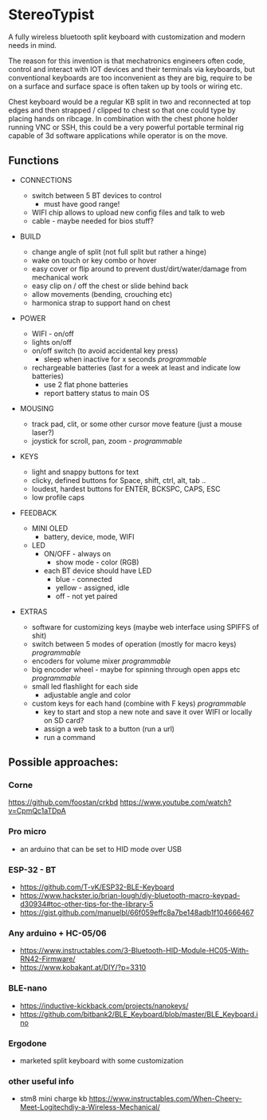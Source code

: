 # StereoTypist

A fully wireless bluetooth split keyboard with customization and modern needs in mind.

The reason for this invention is that mechatronics engineers often code, control and interact with IOT devices and their terminals via keyboards, but conventional keyboards are too inconvenient as they are big, require to be on a surface and surface space is often taken up by tools or wiring etc.

Chest keyboard would be a regular KB split in two and reconnected at top edges and then strapped / clipped to chest so that one could type by placing hands on ribcage.
In combination with the chest phone holder running VNC or SSH, this could be a very powerful portable terminal rig capable of 3d software applications while operator is on the move.


## Functions 

- CONNECTIONS
  - switch between 5 BT devices to control
    - must have good range!
  - WIFI chip allows to upload new config files and talk to web
  - cable - maybe needed for bios stuff?

- BUILD
  - change angle of split (not full split but rather a hinge)
  - wake on touch or key combo or hover
  - easy cover or flip around to prevent dust/dirt/water/damage from mechanical work
  - easy clip on / off the chest or slide behind back
  - allow movements (bending, crouching etc)
  - harmonica strap to support hand on chest

- POWER
  - WIFI - on/off
  - lights on/off
  - on/off switch (to avoid accidental key press)
    - sleep when inactive for x seconds *programmable*
  - rechargeable batteries (last for a week at least and indicate low batteries)
    - use 2 flat phone batteries
    - report battery status to main OS

- MOUSING
  - track pad, clit, or some other cursor move feature (just a mouse laser?)
  - joystick for scroll, pan, zoom - *programmable*

- KEYS
  - light and snappy buttons for text
  - clicky, defined buttons for Space, shift, ctrl, alt, tab ..
  - loudest, hardest buttons for ENTER, BCKSPC, CAPS, ESC
  - low profile caps

- FEEDBACK
  - MINI OLED
    - battery, device, mode, WIFI
  - LED
    - ON/OFF - always on
      - show mode - color (RGB)
    - each BT device should have LED
      - blue - connected
      - yellow - assigned, idle
      - off - not yet paired


- EXTRAS
  - software for customizing keys (maybe web interface using SPIFFS of shit)
  - switch between 5 modes of operation (mostly for macro keys) *programmable*
  - encoders for volume mixer *programmable*
  - big encoder wheel  - maybe for spinning through open apps etc *programmable*
  - small led flashlight for each side
    - adjustable angle and color
  - custom keys for each hand (combine with F keys) *programmable*
    - key to start and stop a new note and save it over WIFI or locally on SD card?
    - assign a web task to a button (run a url)
    - run a command


## Possible approaches:

### Corne

https://github.com/foostan/crkbd
https://www.youtube.com/watch?v=CpmQc1aTDpA

### Pro micro

- an arduino that can be set to HID mode over USB

### ESP-32 - BT

- https://github.com/T-vK/ESP32-BLE-Keyboard
- https://www.hackster.io/brian-lough/diy-bluetooth-macro-keypad-d30934#toc-other-tips-for-the-library-5
- https://gist.github.com/manuelbl/66f059effc8a7be148adb1f104666467

### Any arduino + HC-05/06

- https://www.instructables.com/3-Bluetooth-HID-Module-HC05-With-RN42-Firmware/
- https://www.kobakant.at/DIY/?p=3310

### BLE-nano

- https://inductive-kickback.com/projects/nanokeys/
- https://github.com/bitbank2/BLE_Keyboard/blob/master/BLE_Keyboard.ino

### Ergodone

- marketed split keyboard with some customization

### other useful info

- stm8 mini charge kb https://www.instructables.com/When-Cheery-Meet-Logitechdiy-a-Wireless-Mechanical/
